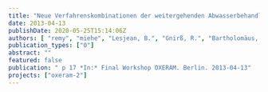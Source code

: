 ```yaml
---
title: "Neue Verfahrenskombinationen der weitergehenden Abwasserbehandlung – Darstellung von Aufwand und Nutzen mit Methoden der Ökobilanzierung"
date: 2013-04-13
publishDate: 2020-05-25T15:14:06Z
authors: [ "remy", "miehe", "Lesjean, B.", "Gnirß, R.", "Bartholomäus, C.", "Draht, K." ]
publication_types: ["0"]
abstract: ""
featured: false
publication: " p 17 *In:* Final Workshop OXERAM. Berlin. 2013-04-13"
projects: ["oxeram-2"]
---
```


